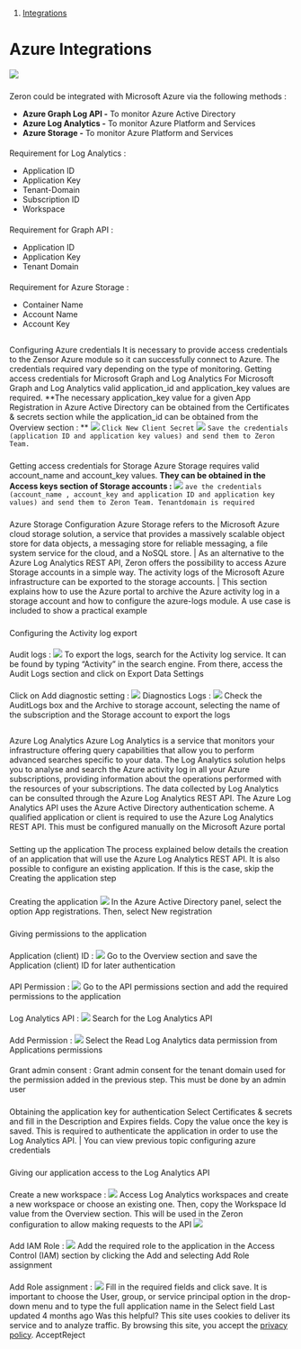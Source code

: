   1. [Integrations](https://docs.zeron.one/cyber-risk-posture-management-platform-cprm/integrations)


# Azure Integrations
![](https://docs.zeron.one/~gitbook/image?url=https%3A%2F%2F2854935529-files.gitbook.io%2F%7E%2Ffiles%2Fv0%2Fb%2Fgitbook-x-prod.appspot.com%2Fo%2Fspaces%252FvyU3NMiz2Rw6Y9PJdkUQ%252Fuploads%252Fkf7aPx8JjWZ1KHufTw74%252Fazure.png%3Falt%3Dmedia%26token%3Dfcf7a353-81b6-4e73-96d1-5d018346f8ab&width=768&dpr=4&quality=100&sign=8e94d225&sv=2)
### 
[](https://docs.zeron.one/cyber-risk-posture-management-platform-cprm/integrations/azure-integrations#zeron-could-be-integrated-with-microsoft-azure-via-the-following-methods)
Zeron could be integrated with Microsoft Azure via the following methods :
  * **Azure Graph Log API -** To monitor Azure Active Directory
  * **Azure Log Analytics -** To monitor Azure Platform and Services
  * **Azure Storage -** To monitor Azure Platform and Services


#### 
[](https://docs.zeron.one/cyber-risk-posture-management-platform-cprm/integrations/azure-integrations#requirement-for-log-analytics)
Requirement for Log Analytics :
  * Application ID
  * Application Key
  * Tenant-Domain
  * Subscription ID
  * Workspace


#### 
[](https://docs.zeron.one/cyber-risk-posture-management-platform-cprm/integrations/azure-integrations#requirement-for-graph-api)
Requirement for Graph API :
  * Application ID
  * Application Key
  * Tenant Domain


#### 
[](https://docs.zeron.one/cyber-risk-posture-management-platform-cprm/integrations/azure-integrations#requirement-for-azure-storage)
Requirement for Azure Storage :
  * Container Name
  * Account Name
  * Account Key


## 
[](https://docs.zeron.one/cyber-risk-posture-management-platform-cprm/integrations/azure-integrations#configuring-azure-credentials)
Configuring Azure credentials
It is necessary to provide access credentials to the Zensor Azure module so it can successfully connect to Azure. The credentials required vary depending on the type of monitoring. Getting access credentials for Microsoft Graph and Log Analytics
For Microsoft Graph and Log Analytics valid application_id and application_key values are required. **The necessary application_key value for a given App Registration in Azure Active Directory can be obtained from the Certificates & secrets section while the application_id can be obtained from the Overview section : **
![](https://docs.zeron.one/~gitbook/image?url=https%3A%2F%2F2854935529-files.gitbook.io%2F%7E%2Ffiles%2Fv0%2Fb%2Fgitbook-x-prod.appspot.com%2Fo%2Fspaces%252FvyU3NMiz2Rw6Y9PJdkUQ%252Fuploads%252FLK3IOg5SqcYn3589ZEk2%252Fazure-csr.png%3Falt%3Dmedia%26token%3D1ee3127b-48a1-41f5-ae11-7cc11a3e25d3&width=768&dpr=4&quality=100&sign=9bee940e&sv=2)
`Click New Client Secret`
![](https://docs.zeron.one/~gitbook/image?url=https%3A%2F%2F2854935529-files.gitbook.io%2F%7E%2Ffiles%2Fv0%2Fb%2Fgitbook-x-prod.appspot.com%2Fo%2Fspaces%252FvyU3NMiz2Rw6Y9PJdkUQ%252Fuploads%252Fj1kj1LfWo0F1BzpN75nJ%252FnewClient.png%3Falt%3Dmedia%26token%3D59097855-ef2e-4202-a55e-89fecf4002a6&width=768&dpr=4&quality=100&sign=8718b5f8&sv=2)
`Save the credentials (application ID and application key values) and send them to Zeron Team.`
### 
[](https://docs.zeron.one/cyber-risk-posture-management-platform-cprm/integrations/azure-integrations#getting-access-credentials-for-storage)
Getting access credentials for Storage
Azure Storage requires valid account_name and account_key values. **They can be obtained in the Access keys section of Storage accounts :**
![](https://docs.zeron.one/~gitbook/image?url=https%3A%2F%2F2854935529-files.gitbook.io%2F%7E%2Ffiles%2Fv0%2Fb%2Fgitbook-x-prod.appspot.com%2Fo%2Fspaces%252FvyU3NMiz2Rw6Y9PJdkUQ%252Fuploads%252FaC06yXgJtCiTrf8Sl880%252FaccessKey.png%3Falt%3Dmedia%26token%3Dcbfe0464-0361-4d75-ad8c-9d1a94b1defc&width=768&dpr=4&quality=100&sign=b5c160ba&sv=2)
`ave the credentials (account_name , account_key and application ID and application key values) and send them to Zeron Team. Tenantdomain is required`
### 
[](https://docs.zeron.one/cyber-risk-posture-management-platform-cprm/integrations/azure-integrations#azure-storage-configuration)
Azure Storage Configuration
Azure Storage refers to the Microsoft Azure cloud storage solution, a service that provides a massively scalable object store for data objects, a messaging store for reliable messaging, a file system service for the cloud, and a NoSQL store. | As an alternative to the Azure Log Analytics REST API, Zeron offers the possibility to access Azure Storage accounts in a simple way. The activity logs of the Microsoft Azure infrastructure can be exported to the storage accounts. | This section explains how to use the Azure portal to archive the Azure activity log in a storage account and how to configure the azure-logs module. A use case is included to show a practical example
### 
[](https://docs.zeron.one/cyber-risk-posture-management-platform-cprm/integrations/azure-integrations#configuring-the-activity-log-export)
Configuring the Activity log export 
#### 
[](https://docs.zeron.one/cyber-risk-posture-management-platform-cprm/integrations/azure-integrations#audit-logs)
Audit logs : 
![](https://docs.zeron.one/~gitbook/image?url=https%3A%2F%2F2854935529-files.gitbook.io%2F%7E%2Ffiles%2Fv0%2Fb%2Fgitbook-x-prod.appspot.com%2Fo%2Fspaces%252FvyU3NMiz2Rw6Y9PJdkUQ%252Fuploads%252FG6Hc7cYLmaTHmNnjWQpW%252FauditLogs-a30fdf6fa4ccbb017a101eeaf1f23581.png%3Falt%3Dmedia%26token%3D57f0db10-c624-41a7-8953-aa6030aac8fb&width=768&dpr=4&quality=100&sign=bd28eabe&sv=2)
To export the logs, search for the Activity log service. It can be found by typing “Activity” in the search engine. From there, access the Audit Logs section and click on Export Data Settings 
#### 
[](https://docs.zeron.one/cyber-risk-posture-management-platform-cprm/integrations/azure-integrations#click-on-add-diagnostic-setting)
Click on Add diagnostic setting : 
![](https://docs.zeron.one/~gitbook/image?url=https%3A%2F%2F2854935529-files.gitbook.io%2F%7E%2Ffiles%2Fv0%2Fb%2Fgitbook-x-prod.appspot.com%2Fo%2Fspaces%252FvyU3NMiz2Rw6Y9PJdkUQ%252Fuploads%252F5njLMaYIbzpEzlEO3Jjq%252Fdiagonastics.png%3Falt%3Dmedia%26token%3D87665eca-dc84-4ab9-b219-6f3bb4ae67a1&width=768&dpr=4&quality=100&sign=2ccb1fbc&sv=2)
Diagnostics Logs : 
![](https://docs.zeron.one/~gitbook/image?url=https%3A%2F%2F2854935529-files.gitbook.io%2F%7E%2Ffiles%2Fv0%2Fb%2Fgitbook-x-prod.appspot.com%2Fo%2Fspaces%252FvyU3NMiz2Rw6Y9PJdkUQ%252Fuploads%252FgUg2Nea294c9wzkRwKad%252FdiagonasticsLogs.png%3Falt%3Dmedia%26token%3D7d9b5f27-e839-415d-8e79-49a0a3b14d09&width=768&dpr=4&quality=100&sign=2bbbe850&sv=2)
Check the AuditLogs box and the Archive to storage account, selecting the name of the subscription and the Storage account to export the logs 
## 
[](https://docs.zeron.one/cyber-risk-posture-management-platform-cprm/integrations/azure-integrations#azure-log-analytics)
Azure Log Analytics
Azure Log Analytics is a service that monitors your infrastructure offering query capabilities that allow you to perform advanced searches specific to your data. The Log Analytics solution helps you to analyse and search the Azure activity log in all your Azure subscriptions, providing information about the operations performed with the resources of your subscriptions. The data collected by Log Analytics can be consulted through the Azure Log Analytics REST API. The Azure Log Analytics API uses the Azure Active Directory authentication scheme. A qualified application or client is required to use the Azure Log Analytics REST API. This must be configured manually on the Microsoft Azure portal 
### 
[](https://docs.zeron.one/cyber-risk-posture-management-platform-cprm/integrations/azure-integrations#setting-up-the-application)
Setting up the application
The process explained below details the creation of an application that will use the Azure Log Analytics REST API. It is also possible to configure an existing application. If this is the case, skip the Creating the application step 
### 
[](https://docs.zeron.one/cyber-risk-posture-management-platform-cprm/integrations/azure-integrations#creating-the-application)
Creating the application 
![](https://docs.zeron.one/~gitbook/image?url=https%3A%2F%2F2854935529-files.gitbook.io%2F%7E%2Ffiles%2Fv0%2Fb%2Fgitbook-x-prod.appspot.com%2Fo%2Fspaces%252FvyU3NMiz2Rw6Y9PJdkUQ%252Fuploads%252F13PIHFgVyMpTy04IHIgD%252FappRegistration-02414fc58ad0b13915982a793cf50c7c.png%3Falt%3Dmedia%26token%3D4ca20531-60fd-4b3a-a886-9f04dfa24c6a&width=768&dpr=4&quality=100&sign=5a642b5f&sv=2)
In the Azure Active Directory panel, select the option App registrations. Then, select New registration 
### 
[](https://docs.zeron.one/cyber-risk-posture-management-platform-cprm/integrations/azure-integrations#giving-permissions-to-the-application)
Giving permissions to the application
#### 
[](https://docs.zeron.one/cyber-risk-posture-management-platform-cprm/integrations/azure-integrations#application-client-id)
Application (client) ID : 
![](https://docs.zeron.one/~gitbook/image?url=https%3A%2F%2F2854935529-files.gitbook.io%2F%7E%2Ffiles%2Fv0%2Fb%2Fgitbook-x-prod.appspot.com%2Fo%2Fspaces%252FvyU3NMiz2Rw6Y9PJdkUQ%252Fuploads%252FD35EpJrUuQC9j0uKWFUc%252FappID-a11beaf6260f1d88d8a91c9e2c14e88e.png%3Falt%3Dmedia%26token%3D38b58173-9d13-4870-8cc9-568eb1e964ee&width=768&dpr=4&quality=100&sign=bc0cc470&sv=2)
Go to the Overview section and save the Application (client) ID for later authentication 
#### 
[](https://docs.zeron.one/cyber-risk-posture-management-platform-cprm/integrations/azure-integrations#api-permission)
API Permission : 
![](https://docs.zeron.one/~gitbook/image?url=https%3A%2F%2F2854935529-files.gitbook.io%2F%7E%2Ffiles%2Fv0%2Fb%2Fgitbook-x-prod.appspot.com%2Fo%2Fspaces%252FvyU3NMiz2Rw6Y9PJdkUQ%252Fuploads%252FPw83y5xcShSDO9BWruLy%252FapiPermission-92ef20238268f79d1cc351414b045ff0.png%3Falt%3Dmedia%26token%3Dc6bb800f-fcc5-4206-9832-92ce91740994&width=768&dpr=4&quality=100&sign=82715aca&sv=2)
Go to the API permissions section and add the required permissions to the application 
#### 
[](https://docs.zeron.one/cyber-risk-posture-management-platform-cprm/integrations/azure-integrations#log-analytics-api)
Log Analytics API : 
![](https://docs.zeron.one/~gitbook/image?url=https%3A%2F%2F2854935529-files.gitbook.io%2F%7E%2Ffiles%2Fv0%2Fb%2Fgitbook-x-prod.appspot.com%2Fo%2Fspaces%252FvyU3NMiz2Rw6Y9PJdkUQ%252Fuploads%252F85Mtv2tgPx1ofBmH3tqH%252FanalyticsAPI-99bb56a6bb3b3cd4c36479f1e94b1852.png%3Falt%3Dmedia%26token%3Df4a5c5ce-57f7-4a30-be49-36c511092d89&width=768&dpr=4&quality=100&sign=6e7a1c70&sv=2)
Search for the Log Analytics API 
#### 
[](https://docs.zeron.one/cyber-risk-posture-management-platform-cprm/integrations/azure-integrations#add-permission)
Add Permission : 
![](https://docs.zeron.one/~gitbook/image?url=https%3A%2F%2F2854935529-files.gitbook.io%2F%7E%2Ffiles%2Fv0%2Fb%2Fgitbook-x-prod.appspot.com%2Fo%2Fspaces%252FvyU3NMiz2Rw6Y9PJdkUQ%252Fuploads%252FKR4E8wNT7HVUTDmBboli%252FaddPermission-bea3ca10156df609d34e2fd07949f03d.png%3Falt%3Dmedia%26token%3D7939bd5d-c062-496e-a304-f3d30512e706&width=768&dpr=4&quality=100&sign=c3bc0069&sv=2)
Select the Read Log Analytics data permission from Applications permissions 
#### 
[](https://docs.zeron.one/cyber-risk-posture-management-platform-cprm/integrations/azure-integrations#grant-admin-consent)
Grant admin consent : 
Grant admin consent for the tenant domain used for the permission added in the previous step. This must be done by an admin user 
### 
[](https://docs.zeron.one/cyber-risk-posture-management-platform-cprm/integrations/azure-integrations#obtaining-the-application-key-for-authentication)
Obtaining the application key for authentication
Select Certificates & secrets and fill in the Description and Expires fields. Copy the value once the key is saved. This is required to authenticate the application in order to use the Log Analytics API. | You can view previous topic configuring azure credentials
### 
[](https://docs.zeron.one/cyber-risk-posture-management-platform-cprm/integrations/azure-integrations#giving-our-application-access-to-the-log-analytics-api)
Giving our application access to the Log Analytics API
#### 
[](https://docs.zeron.one/cyber-risk-posture-management-platform-cprm/integrations/azure-integrations#create-a-new-workspace)
Create a new workspace : 
![](https://docs.zeron.one/~gitbook/image?url=https%3A%2F%2F2854935529-files.gitbook.io%2F%7E%2Ffiles%2Fv0%2Fb%2Fgitbook-x-prod.appspot.com%2Fo%2Fspaces%252FvyU3NMiz2Rw6Y9PJdkUQ%252Fuploads%252F6eoTJwcN4SGaYBhGOfrJ%252Fazure-log-analytics.png%3Falt%3Dmedia%26token%3Ddf387601-6513-4fb5-85fa-5fbaa2e3dcef&width=768&dpr=4&quality=100&sign=98bb8566&sv=2)
Access Log Analytics workspaces and create a new workspace or choose an existing one. Then, copy the Workspace Id value from the Overview section. This will be used in the Zeron configuration to allow making requests to the API 
![](https://docs.zeron.one/~gitbook/image?url=https%3A%2F%2F2854935529-files.gitbook.io%2F%7E%2Ffiles%2Fv0%2Fb%2Fgitbook-x-prod.appspot.com%2Fo%2Fspaces%252FvyU3NMiz2Rw6Y9PJdkUQ%252Fuploads%252FmxTqM9GQYvSCPIR82RZx%252Fframeworktest-6808313227a2711845a8f468e75db5c4.png%3Falt%3Dmedia%26token%3D19f3bffb-3da4-4a0a-8d08-e4af436f91fe&width=768&dpr=4&quality=100&sign=f3e52e64&sv=2)
#### 
[](https://docs.zeron.one/cyber-risk-posture-management-platform-cprm/integrations/azure-integrations#add-iam-role)
Add IAM Role : 
![](https://docs.zeron.one/~gitbook/image?url=https%3A%2F%2F2854935529-files.gitbook.io%2F%7E%2Ffiles%2Fv0%2Fb%2Fgitbook-x-prod.appspot.com%2Fo%2Fspaces%252FvyU3NMiz2Rw6Y9PJdkUQ%252Fuploads%252FQ76zzCQPiGjj61fL5GEY%252Fazure_Iam_role-5c5f580450d154225d52e694776efb3d.png%3Falt%3Dmedia%26token%3D1f74b830-4a13-4bcd-8767-73bc514fc96e&width=768&dpr=4&quality=100&sign=1e3a122b&sv=2)
Add the required role to the application in the Access Control (IAM) section by clicking the Add and selecting Add Role assignment 
#### 
[](https://docs.zeron.one/cyber-risk-posture-management-platform-cprm/integrations/azure-integrations#add-role-assignment)
Add Role assignment : 
![](https://docs.zeron.one/~gitbook/image?url=https%3A%2F%2F2854935529-files.gitbook.io%2F%7E%2Ffiles%2Fv0%2Fb%2Fgitbook-x-prod.appspot.com%2Fo%2Fspaces%252FvyU3NMiz2Rw6Y9PJdkUQ%252Fuploads%252FArAjFmHaXBBkNLEpTgwR%252Fadd_role_assignment.png%3Falt%3Dmedia%26token%3D4c6e0aeb-b542-4382-9f79-5fa1f5f0a4c7&width=768&dpr=4&quality=100&sign=d1c47e53&sv=2)
Fill in the required fields and click save. It is important to choose the User, group, or service principal option in the drop-down menu and to type the full application name in the Select field 
Last updated 4 months ago
Was this helpful?
This site uses cookies to deliver its service and to analyze traffic. By browsing this site, you accept the [privacy policy](https://zeron.one/privacy-policy/).
AcceptReject
